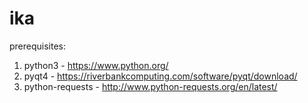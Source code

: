 # ika
prerequisites:
1. python3 - https://www.python.org/
2. pyqt4 - https://riverbankcomputing.com/software/pyqt/download/
3. python-requests - http://www.python-requests.org/en/latest/